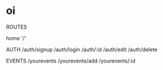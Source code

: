 # oi

ROUTES

home '/'

AUTH
/auth/signup
/auth/login
/auth/:id
/auth/edit
/auth/delete

EVENTS
/yourevents
/yourevents/add
/yourevents/:id
